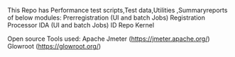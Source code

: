 This Repo has Performance test scripts,Test data,Utilities ,Summaryreports of below modules:
 Prerregistration (UI and batch Jobs)
 Registration Processor
 IDA (UI and batch Jobs)
 ID Repo
 Kernel

Open source Tools used:
Apache Jmeter (https://jmeter.apache.org/)
Glowroot (https://glowroot.org/)
